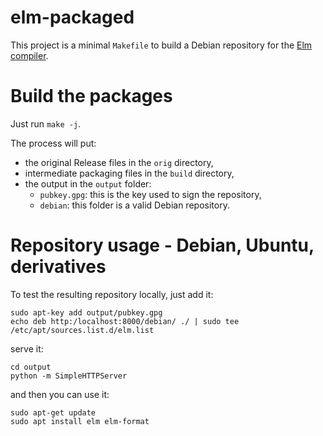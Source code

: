 # elm-packaged #
This project is a minimal `Makefile` to build a Debian repository for the [Elm compiler](https://elm-lang.org/).

# Build the packages #
Just run `make -j`.

The process will put:
* the original Release files in the `orig` directory,
* intermediate packaging files in the `build` directory,
* the output in the `output` folder:
  * `pubkey.gpg`: this is the key used to sign the repository,
  * `debian`: this folder is a valid Debian repository.

# Repository usage - Debian, Ubuntu, derivatives #
To test the resulting repository locally, just add it:
```
sudo apt-key add output/pubkey.gpg
echo deb http:/localhost:8000/debian/ ./ | sudo tee /etc/apt/sources.list.d/elm.list
```
serve it:
```
cd output
python -m SimpleHTTPServer
```
and then you can use it:
```
sudo apt-get update
sudo apt install elm elm-format
```
